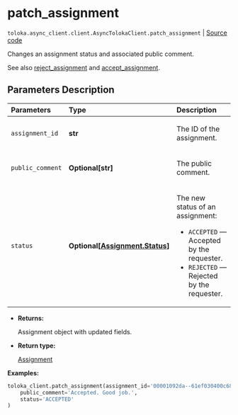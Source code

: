 # patch_assignment
`toloka.async_client.client.AsyncTolokaClient.patch_assignment` | [Source code](https://github.com/Toloka/toloka-kit/blob/v1.2.1/src/client/__init__.py#L0)

Changes an assignment status and associated public comment.


See also [reject_assignment](toloka.client.TolokaClient.reject_assignment.md) and [accept_assignment](toloka.client.TolokaClient.accept_assignment.md).

## Parameters Description

| Parameters | Type | Description |
| :----------| :----| :-----------|
`assignment_id`|**str**|<p>The ID of the assignment.</p>
`public_comment`|**Optional\[str\]**|<p>The public comment.</p>
`status`|**Optional\[[Assignment.Status](toloka.client.assignment.Assignment.Status.md)\]**|<p>The new status of an assignment:</p> <ul> <li>`ACCEPTED` — Accepted by the requester.</li> <li>`REJECTED` — Rejected by the requester.</li> </ul>

* **Returns:**

  Assignment object with updated fields.

* **Return type:**

  [Assignment](toloka.client.assignment.Assignment.md)

**Examples:**


```python
toloka_client.patch_assignment(assignment_id='00001092da--61ef030400c684132d0da0de',
    public_comment='Accepted. Good job.',
    status='ACCEPTED'
)
```
